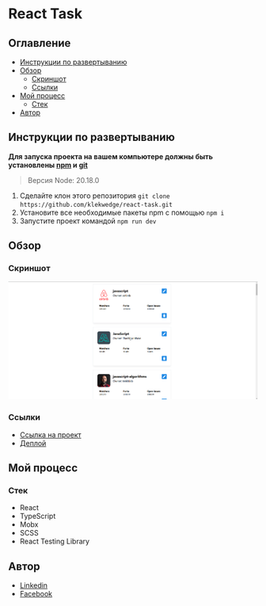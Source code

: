 # React Task

## Оглавление

- [Инструкции по развертыванию](#инструкции-по-развертыванию)
- [Обзор](#обзор)
  - [Скриншот](#скриншот)
  - [Ссылки](#ссылки)
- [Мой процесс](#мой-процесс)
  - [Стек](#стек)
- [Автор](#автор)

## Инструкции по развертыванию

**Для запуска проекта на вашем компьютере должны быть установлены [npm](https://nodejs.org/en/) и [git](https://git-scm.com/downloads)**

> Версия Node: 20.18.0

1. Сделайте клон этого репозитория ```git clone https://github.com/klekwedge/react-task.git```
2. Установите все необходимые пакеты npm с помощью ```npm i```
3. Запустите проект командой ```npm run dev```

## Обзор

### Скриншот

![Главный экран](./preview/screenshot.png)

### Ссылки

- [Ссылка на проект](https://github.com/klekwedge/react-task)
- [Деплой](https://klekwedge-react-task.vercel.app/)

## Мой процесс

### Стек

- React
- TypeScript
- Mobx
- SCSS
- React Testing Library

## Автор

- [Linkedin](https://www.linkedin.com/in/klekwedge/)
- [Facebook](https://www.facebook.com/klekwedge)
